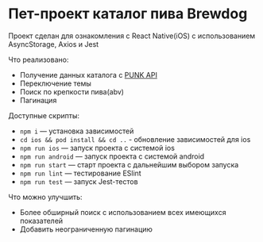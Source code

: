 # Пет-проект каталог пива Brewdog
Проект сделан для ознакомления с React Native(iOS) с использованием AsyncStorage, Axios и Jest

Что реализовано:
- Получение данных каталога с [PUNK API](https://punkapi.com/)
- Переключение темы
- Поиск по крепкости пива(abv)
- Пагинация

Доступные скрипты:
- `npm i` — установка зависимостей
- `cd ios && pod install && cd ..` - обновление зависимостей для ios
- `npm run ios` — запуск проекта с системой ios
- `npm run android` — запуск проекта с системой android
- `npm run start` — старт проекта с дальнейшим выбором запуска
- `npm run lint` — тестирование ESlint
- `npm run test` — запуск Jest-тестов

Что можно улучшить:
- Более обширный поиск с использованием всех имеющихся показателей
- Добавить неограниченную пагинацию
